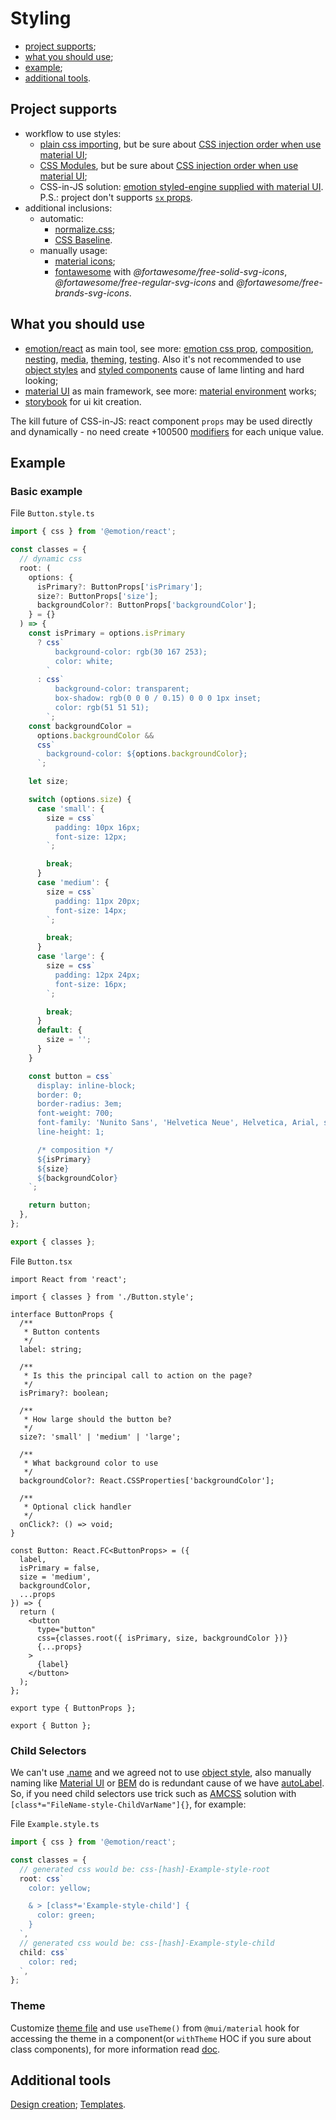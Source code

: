 # Styling

- [project supports](#project-supports);
- [what you should use](#what-you-should-use);
- [example](#example);
- [additional tools](#additional-tools).

## Project supports

- workflow to use styles:
  - [plain css importing](https://create-react-app.dev/docs/adding-a-stylesheet), but be sure about [CSS injection order when use material UI](https://next.material-ui.com/guides/interoperability/#css-injection-order);
  - [CSS Modules](https://create-react-app.dev/docs/adding-a-css-modules-stylesheet), but be sure about [CSS injection order when use material UI](https://next.material-ui.com/guides/interoperability/#css-modules);
  - CSS-in-JS solution: [emotion styled-engine supplied with material UI](https://next.material-ui.com/guides/interoperability/#emotion). P.S.: project don't supports [`sx` props](https://next.material-ui.com/system/basics/#why-use-the-system).
- additional inclusions:
  - automatic:
    - [normalize.css](https://create-react-app.dev/docs/adding-css-reset);
    - [CSS Baseline](https://next.material-ui.com/components/css-baseline/).
  - manually usage:
    - [material icons](https://mui.com/components/icons/#material-icons);
    - [fontawesome](https://github.com/FortAwesome/react-fontawesome) with _@fortawesome/free-solid-svg-icons_, _@fortawesome/free-regular-svg-icons_ and _@fortawesome/free-brands-svg-icons_.

## What you should use

- [emotion/react](https://emotion.sh/docs/@emotion/react) as main tool, see more: [emotion css prop](https://emotion.sh/docs/css-prop), [composition](https://emotion.sh/docs/composition), [nesting](https://emotion.sh/docs/nested), [media](https://emotion.sh/docs/media-queries), [theming](https://emotion.sh/docs/theming), [testing](https://emotion.sh/docs/@emotion/jest). Also it's not recommended to use [object styles](https://emotion.sh/docs/object-styles) and [styled components](https://emotion.sh/docs/styled) cause of lame linting and hard looking;
- [material UI](https://mui.com/ru/guides/interoperability/#emotion) as main framework, see more: [material environment](https://material.io/design/environment/surfaces.html#properties) works;
- [storybook](https://storybook.js.org/) for ui kit creation.

The kill future of CSS-in-JS: react component `props` may be used directly and dynamically - no need create +100500 [modifiers](https://en.bem.info/methodology/block-modification/) for each unique value.

## Example

### Basic example

File `Button.style.ts`

```ts
import { css } from '@emotion/react';

const classes = {
  // dynamic css
  root: (
    options: {
      isPrimary?: ButtonProps['isPrimary'];
      size?: ButtonProps['size'];
      backgroundColor?: ButtonProps['backgroundColor'];
    } = {}
  ) => {
    const isPrimary = options.isPrimary
      ? css`
          background-color: rgb(30 167 253);
          color: white;
        `
      : css`
          background-color: transparent;
          box-shadow: rgb(0 0 0 / 0.15) 0 0 0 1px inset;
          color: rgb(51 51 51);
        `;
    const backgroundColor =
      options.backgroundColor &&
      css`
        background-color: ${options.backgroundColor};
      `;

    let size;

    switch (options.size) {
      case 'small': {
        size = css`
          padding: 10px 16px;
          font-size: 12px;
        `;

        break;
      }
      case 'medium': {
        size = css`
          padding: 11px 20px;
          font-size: 14px;
        `;

        break;
      }
      case 'large': {
        size = css`
          padding: 12px 24px;
          font-size: 16px;
        `;

        break;
      }
      default: {
        size = '';
      }
    }

    const button = css`
      display: inline-block;
      border: 0;
      border-radius: 3em;
      font-weight: 700;
      font-family: 'Nunito Sans', 'Helvetica Neue', Helvetica, Arial, sans-serif;
      line-height: 1;

      /* composition */
      ${isPrimary}
      ${size}
      ${backgroundColor}
    `;

    return button;
  },
};

export { classes };
```

File `Button.tsx`

```tsx
import React from 'react';

import { classes } from './Button.style';

interface ButtonProps {
  /**
   * Button contents
   */
  label: string;

  /**
   * Is this the principal call to action on the page?
   */
  isPrimary?: boolean;

  /**
   * How large should the button be?
   */
  size?: 'small' | 'medium' | 'large';

  /**
   * What background color to use
   */
  backgroundColor?: React.CSSProperties['backgroundColor'];

  /**
   * Optional click handler
   */
  onClick?: () => void;
}

const Button: React.FC<ButtonProps> = ({
  label,
  isPrimary = false,
  size = 'medium',
  backgroundColor,
  ...props
}) => {
  return (
    <button
      type="button"
      css={classes.root({ isPrimary, size, backgroundColor })}
      {...props}
    >
      {label}
    </button>
  );
};

export type { ButtonProps };

export { Button };
```

### Child Selectors

We can't use [.name](https://github.com/emotion-js/emotion/issues/1217) and we agreed not to use [object style](https://emotion.sh/docs/object-styles#child-selectors), also manually naming like [Material UI](https://next.material-ui.com/customization/how-to-customize/#overriding-nested-component-styles) or [BEM](https://github.com/albburtsev/bem-cn) do is redundant cause of we have [autoLabel](https://emotion.sh/docs/@emotion/babel-plugin#autolabel). So, if you need child selectors use trick such as [AMCSS](https://amcss.github.io/) solution with `[class*="FileName-style-ChildVarName"]{}`, for example:

File `Example.style.ts`

```ts
import { css } from '@emotion/react';

const classes = {
  // generated css would be: css-[hash]-Example-style-root
  root: css`
    color: yellow;

    & > [class*='Example-style-child'] {
      color: green;
    }
  `,
  // generated css would be: css-[hash]-Example-style-child
  child: css`
    color: red;
  `,
};
```

### Theme

Customize [theme file](../src/shared/styles/theme.ts) and use `useTheme()` from `@mui/material` hook for accessing the theme in a component(or `withTheme` HOC if you sure about class components), for more information read [doc](https://mui.com/customization/theming/).

## Additional tools

[Design creation](https://mui.com/customization/theming/#theme-builder);
[Templates](https://mui.com/getting-started/templates/).
